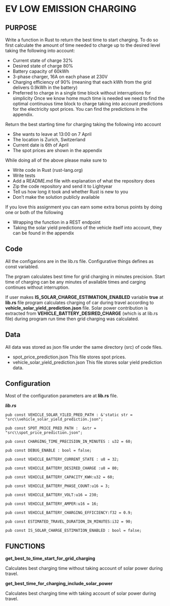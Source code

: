 # EV LOW EMISSION CHARGING

## PURPOSE
Write a function in Rust to return the best time to start charging. To do so first calculate the amount of time needed to charge up to the desired level taking the following into account:
- Current state of charge 32%
- Desired state of charge 80%
- Battery capacity of 60kWh
- 3-phase charger, 16A on each phase at 230V
- Charging efficiency of 90% (meaning that each kWh from the grid delivers 0.9kWh in the battery)
- Preferred to charge in a single time block without interruptions for simplicity 
Once we know home much time is needed we need to find the optimal continuous time block to charge taking into account predictions for the electricity spot prices. You can find the predictions in the appendix.

Return the best starting time for charging taking the following into account

- She wants to leave at 13:00 on 7 April
- The location is Zurich, Switzerland
- Current date is 6th of April
- The spot prices are shown in the appendix

While doing all of the above please make sure to
- Write code in Rust (rust-lang.org)
- Write tests
- Add a README.md file with explanation of what the repository does
- Zip the code repository and send it to Lightyear
- Tell us how long it took and whether Rust is new to you
- Don’t make the solution publicly available

If you love this assignment you can earn some extra bonus points by doing one or
both of the following

- Wrapping the function in a REST endpoint
- Taking the solar yield predictions of the vehicle itself into account, they can be
found in the appendix

## Code
All the configarions are in the lib.rs file. Configurative things defines as const variabled.

The prgram calculates best time for grid charging in minutes precision. Start time of charging can be any minutes of available times and carging continues without interruption.

If user makes **IS_SOLAR_CHARGE_ESTIMATION_ENABLED** variable **true** at **lib.rs** file program calculates charging of car during travel according to **vehicle_solar_yield_prediction.json** file. Solar power contribution is extracted from **VEHICLE_BATTERY_DESIRED_CHARGE** (which is at lib.rs file) during program run time then grid charging was calculated.

## Data

All data was stored as json file under the same directory (src) of code files.
- spot_price_prediction.json
This file stores spot prices.
- vehicle_solar_yield_prediction.json
This file stores solar yield prediction data.

## Configuration

Most of the configuration parameters are at **lib.rs** file.

***lib.rs***
```
pub const VEHICLE_SOLAR_YILED_PRED_PATH : &'static str = "src\\vehicle_solar_yield_prediction.json";

pub const SPOT_PRICE_PRED_PATH :  &str = "src\\spot_price_prediction.json";

pub const CHARGING_TIME_PRECISION_IN_MINUTES : u32 = 60;

pub const DEBUG_ENABLE : bool = false;

pub const VEHICLE_BATTERY_CURRENT_STATE : u8 = 32;

pub const VEHICLE_BATTERY_DESIRED_CHARGE :u8 = 80;

pub const VEHICLE_BATTERY_CAPACITY_KWH:u32 = 60;

pub const VEHICLE_BATTERY_PHASE_COUNT:u16 = 3;

pub const VEHICLE_BATTERY_VOLT:u16 = 230;

pub const VEHICLE_BATTERY_AMPER:u16 = 16;

pub const VEHICLE_BATTERY_CHARGING_EFFICIENCY:f32 = 0.9;

pub const ESTIMATED_TRAVEL_DURATION_IN_MINUTES:i32 = 90;

pub const IS_SOLAR_CHARGE_ESTIMATION_ENABLED : bool = false;
```
## FUNCTIONS

**get_best_to_time_start_for_grid_charging**

Calculates best charging time without taking account of solar power during travel.

**get_best_time_for_charging_include_solar_power**

Calculates best charging time with taking account of solar power during travel.


